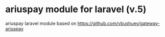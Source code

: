 # ariuspay module for laravel (v.5)
ariuspay laravel module based on https://github.com/vbushuev/gateway-ariuspay
